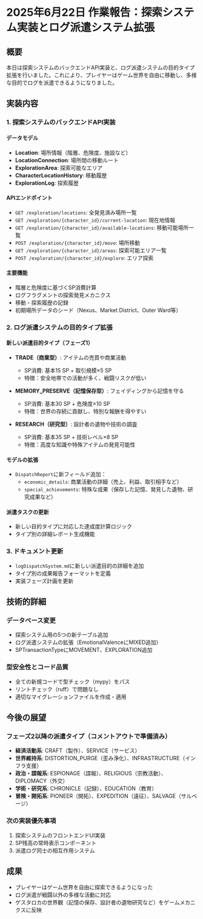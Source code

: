 # 2025年6月22日 作業報告：探索システム実装とログ派遣システム拡張

## 概要
本日は探索システムのバックエンドAPI実装と、ログ派遣システムの目的タイプ拡張を行いました。これにより、プレイヤーはゲーム世界を自由に移動し、多様な目的でログを派遣できるようになりました。

## 実装内容

### 1. 探索システムのバックエンドAPI実装

#### データモデル
- **Location**: 場所情報（階層、危険度、施設など）
- **LocationConnection**: 場所間の移動ルート
- **ExplorationArea**: 探索可能なエリア
- **CharacterLocationHistory**: 移動履歴
- **ExplorationLog**: 探索履歴

#### APIエンドポイント
- `GET /exploration/locations`: 全発見済み場所一覧
- `GET /exploration/{character_id}/current-location`: 現在地情報
- `GET /exploration/{character_id}/available-locations`: 移動可能場所一覧
- `POST /exploration/{character_id}/move`: 場所移動
- `GET /exploration/{character_id}/areas`: 探索可能エリア一覧
- `POST /exploration/{character_id}/explore`: エリア探索

#### 主要機能
- 階層と危険度に基づくSP消費計算
- ログフラグメントの探索発見メカニクス
- 移動・探索履歴の記録
- 初期場所データのシード（Nexus、Market District、Outer Ward等）

### 2. ログ派遣システムの目的タイプ拡張

#### 新しい派遣目的タイプ（フェーズ1）
- **TRADE（商業型）**: アイテムの売買や商業活動
  - SP消費: 基本15 SP + 取引規模×5 SP
  - 特徴：安全地帯での活動が多く、戦闘リスクが低い
  
- **MEMORY_PRESERVE（記憶保存型）**: フェイディングから記憶を守る
  - SP消費: 基本30 SP + 危険度×10 SP
  - 特徴：世界の存続に貢献し、特別な報酬を得やすい
  
- **RESEARCH（研究型）**: 設計者の遺物や技術の調査
  - SP消費: 基本35 SP + 技術レベル×8 SP
  - 特徴：高度な知識や特殊アイテムの発見可能性

#### モデルの拡張
- `DispatchReport`に新フィールド追加：
  - `economic_details`: 商業活動の詳細（売上、利益、取引相手など）
  - `special_achievements`: 特殊な成果（保存した記憶、発見した遺物、研究成果など）

#### 派遣タスクの更新
- 新しい目的タイプに対応した達成度計算ロジック
- タイプ別の詳細レポート生成機能

### 3. ドキュメント更新
- `logDispatchSystem.md`に新しい派遣目的の詳細を追加
- タイプ別の成果報告フォーマットを定義
- 実装フェーズ計画を更新

## 技術的詳細

### データベース変更
- 探索システム用の5つの新テーブル追加
- ログ派遣システムの拡張（EmotionalValenceにMIXED追加）
- SPTransactionTypeにMOVEMENT、EXPLORATION追加

### 型安全性とコード品質
- 全ての新規コードで型チェック（mypy）をパス
- リントチェック（ruff）で問題なし
- 適切なマイグレーションファイルを作成・適用

## 今後の展望

### フェーズ2以降の派遣タイプ（コメントアウトで準備済み）
- **経済活動系**: CRAFT（製作）、SERVICE（サービス）
- **世界維持系**: DISTORTION_PURGE（歪み浄化）、INFRASTRUCTURE（インフラ支援）
- **政治・諜報系**: ESPIONAGE（諜報）、RELIGIOUS（宗教活動）、DIPLOMACY（外交）
- **学術・研究系**: CHRONICLE（記録）、EDUCATION（教育）
- **冒険・開拓系**: PIONEER（開拓）、EXPEDITION（遠征）、SALVAGE（サルベージ）

### 次の実装優先事項
1. 探索システムのフロントエンドUI実装
2. SP残高の常時表示コンポーネント
3. 派遣ログ同士の相互作用システム

## 成果
- プレイヤーはゲーム世界を自由に探索できるようになった
- ログ派遣が戦闘以外の多様な活動に対応
- ゲスタロカの世界観（記憶の保存、設計者の遺物研究など）をゲームメカニクスに反映